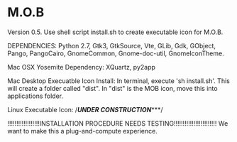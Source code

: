 # M.O.B

Version 0.5.  Use shell script install.sh to create executable icon for M.O.B.

DEPENDENCIES:  Python 2.7, Gtk3, GtkSource, Vte, GLib, Gdk, GObject, Pango, PangoCairo, GnomeCommon, Gnome-doc-util, GnomeIconTheme.


Mac OSX Yosemite Dependency: XQuartz, py2app

Mac Desktop Execuatble Icon Install:  In terminal, execute 'sh install.sh'.  This will create a folder called "dist".  In "dist" is the MOB icon, move this into applications folder.

Linux Executable Icon: /*************UNDER CONSTRUCTION****************/


!!!!!!!!!!!!!!!!!!INSTALLATION PROCEDURE NEEDS TESTING!!!!!!!!!!!!!!!!!!!!!!!!
We want to make this a plug-and-compute experience.


